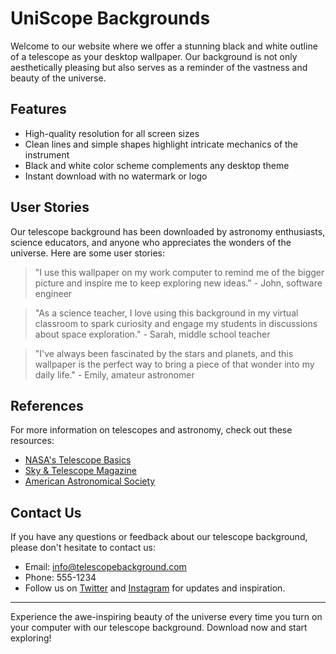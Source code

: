 <!--font:Playfair Display-->

# UniScope Backgrounds

Welcome to our website where we offer a stunning black and white outline of a telescope as your desktop wallpaper. Our background is not only aesthetically pleasing but also serves as a reminder of the vastness and beauty of the universe.

## Features

- High-quality resolution for all screen sizes
- Clean lines and simple shapes highlight intricate mechanics of the instrument
- Black and white color scheme complements any desktop theme
- Instant download with no watermark or logo

## User Stories

Our telescope background has been downloaded by astronomy enthusiasts, science educators, and anyone who appreciates the wonders of the universe. Here are some user stories:

> "I use this wallpaper on my work computer to remind me of the bigger picture and inspire me to keep exploring new ideas." - John, software engineer

> "As a science teacher, I love using this background in my virtual classroom to spark curiosity and engage my students in discussions about space exploration." - Sarah, middle school teacher

> "I've always been fascinated by the stars and planets, and this wallpaper is the perfect way to bring a piece of that wonder into my daily life." - Emily, amateur astronomer

## References

For more information on telescopes and astronomy, check out these resources:

- [NASA's Telescope Basics](#)
- [Sky & Telescope Magazine](#)
- [American Astronomical Society](#)

## Contact Us

If you have any questions or feedback about our telescope background, please don't hesitate to contact us:

- Email: [info@telescopebackground.com](mailto:info@telescopebackground.com)
- Phone: 555-1234
- Follow us on [Twitter](#) and [Instagram](#) for updates and inspiration.

---
Experience the awe-inspiring beauty of the universe every time you turn on your computer with our telescope background. Download now and start exploring!

<!--

Write me content for website with wallpaper which alt text is:

"A black and white outline of a telescope, with clean lines and simple shapes that highlight the intricate mechanics of the instrument."

The name/title of the page should not be 1:1 copy of the alt text but rather a real content of the website which is using this wallpaper.

- Use markdown format 
- Start with heading
- Heading should be short and concise
- The content should look like a real website 
- The website should not be about the wallpaper, wallpaper is just a related background
- Heading should be contain work "wallpaper" or "background"
- Include real sections like references, contact, user stories, etc. use things relevant to the page purpose.
- Feel free to use structure like headings, bullets, numbering, blockquotes, paragraphs, horizontal lines, etc.
- You can use formatting like bold or _italic_
- You can include UTF-8 emojis
- Links should be only #hash anchors (and you can refer to the document itself)
- Do not include images


---


# Explore the Wonders of the Universe with Our Telescope Background

Welcome to our website where we offer a stunning black and white outline of a telescope as your desktop wallpaper. Our background is not only aesthetically pleasing but also serves as a reminder of the vastness and beauty of the universe.

## Features

- High-quality resolution for all screen sizes
- Clean lines and simple shapes highlight intricate mechanics of the instrument
- Black and white color scheme complements any desktop theme
- Instant download with no watermark or logo

## User Stories

Our telescope background has been downloaded by astronomy enthusiasts, science educators, and anyone who appreciates the wonders of the universe. Here are some user stories:

> "I use this wallpaper on my work computer to remind me of the bigger picture and inspire me to keep exploring new ideas." - John, software engineer

> "As a science teacher, I love using this background in my virtual classroom to spark curiosity and engage my students in discussions about space exploration." - Sarah, middle school teacher

> "I've always been fascinated by the stars and planets, and this wallpaper is the perfect way to bring a piece of that wonder into my daily life." - Emily, amateur astronomer

## References

For more information on telescopes and astronomy, check out these resources:

- [NASA's Telescope Basics](#)
- [Sky & Telescope Magazine](#)
- [American Astronomical Society](#)

## Contact Us

If you have any questions or feedback about our telescope background, please don't hesitate to contact us:

- Email: [info@telescopebackground.com](mailto:info@telescopebackground.com)
- Phone: 555-1234
- Follow us on [Twitter](#) and [Instagram](#) for updates and inspiration.

---
Experience the awe-inspiring beauty of the universe every time you turn on your computer with our telescope background. Download now and start exploring!

-->
